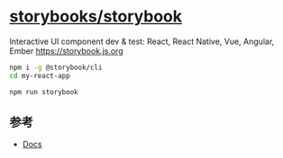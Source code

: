 # [storybooks/storybook](https://github.com/storybooks/storybook)

Interactive UI component dev & test: React, React Native, Vue, Angular, Ember https://storybook.js.org

```sh
npm i -g @storybook/cli
cd my-react-app

npm run storybook

```

## 参考

* [Docs](https://storybook.js.org/docs/basics/introduction/)
